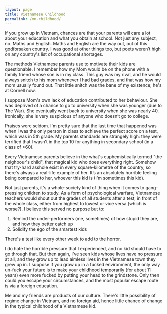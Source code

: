 ```yaml
---
layout: page
title: Vietnamese Childhood
permalink: /vn-childhood/
---
```


If you grow up in Vietnam, chances are that your parents will care a lot about your education and what you obtain at school. Not just any subject, no. Maths and English. Maths and English are the way out, out of this godforsaken country. I was good at other things too, but poets weren’t high on any country's list of occupational shortages.

The methods Vietnamese parents use to motivate their kids are questionable. I remember how my Mom would be on the phone with a family friend whose son is in my class. This guy was my rival, and he would always snitch to his mom whenever I had bad grades, and that was how my mom usually found out. That little snitch was the bane of my existence; he's at Cornell now.

I suppose Mom's own lack of education contributed to her behaviour. She was deprived of a chance to go to university when she was younger (due to The War). She eventually went back to university when she was nearly 40. Ironically, she is very suspicious of anyone who doesn’t go to college.

Praises were seldom. I'm pretty sure that the last time that happened was when I was the only person in class to achieve the perfect score on a test, which was in 5th grade. My parents standards are strangely high: they were terrified that I wasn’t in the top 10 for anything in secondary school (in a class of >60).

Every Vietnamese parents believe in the what's euphemistically termed "the neighbour's child", that magical kid who does everything right. Somehow that try-hard asshole exist in every square-kilometre of the country, so there's always a real-life example of her. It’s an absolutely horrible feeling being compared to her, whoever this kid is (I'm sometimes this kid).

Not just parents, it's a whole-society kind of thing when it comes to gang-pressing children to study. As a form of psychological warfare, Vietnamese teachers would shout out the grades of all students after a test, in front of the whole class, either from highest to lowest or vice versa (which is worse?). I believe this served no purpose but to:

1. Remind the under-performers (me, sometimes) of how stupid they are, and how they better catch up
2. Solidify the ego of the smartest kids

There's a test like every other week to add to the horror.

I do hate the horrible pressure that I experienced, and no kid should have to go through that. But then again, I've seen kids whose lives have no pressure at all, and they grow up to lead aimless lives in the Vietnamese town they grew up in. I suppose if you grow up in a fucked environment, the only way un-fuck your future is to make your childhood temporarily (for about 11 years) even more fucked by putting your head to the grindstone. Only then could you escape your circumstances, and the most popular escape route is via a foreign education.

Me and my friends are products of our culture. There's little possibility of regime change in Vietnam, and no foreign aid, hence little chance of change in the typical childhood of a Vietnamese kid.